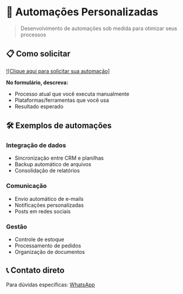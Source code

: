 # 🤖 Automações Personalizadas

> Desenvolvimento de automações sob medida para otimizar seus processos

## 📋 Como solicitar

[![Clique aqui para solicitar sua automação]](https://webhook.marcorocha.digital/form/540057ce-a737-4c20-9feb-d2a3351239f6)

**No formulário, descreva:**
- Processo atual que você executa manualmente
- Plataformas/ferramentas que você usa
- Resultado esperado

## 🛠️ Exemplos de automações

### Integração de dados
- Sincronização entre CRM e planilhas
- Backup automático de arquivos
- Consolidação de relatórios

### Comunicação
- Envio automático de e-mails
- Notificações personalizadas
- Posts em redes sociais

### Gestão
- Controle de estoque
- Processamento de pedidos
- Organização de documentos

## 📞 Contato direto

Para dúvidas específicas: [WhatsApp](https://wa.me/5534999953578)
